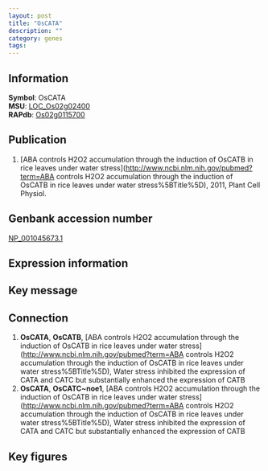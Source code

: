 ```yaml
---
layout: post
title: "OsCATA"
description: ""
category: genes
tags: 
---
```


## Information
__Symbol__: OsCATA  
__MSU__: [LOC_Os02g02400](http://rice.plantbiology.msu.edu/cgi-bin/ORF_infopage.cgi?orf=LOC_Os02g02400)  
__RAPdb__: [Os02g0115700](http://rapdb.dna.affrc.go.jp/viewer/gbrowse_details/irgsp1?name=Os02g0115700)  

## Publication
1. [ABA controls H2O2 accumulation through the induction of OsCATB in rice leaves under water stress](http://www.ncbi.nlm.nih.gov/pubmed?term=ABA controls H2O2 accumulation through the induction of OsCATB in rice leaves under water stress%5BTitle%5D), 2011, Plant Cell Physiol.

## Genbank accession number
[NP_001045673.1](http://www.ncbi.nlm.nih.gov/nuccore/NP_001045673.1)  

## Expression information

## Key message

## Connection
1. __OsCATA__, __OsCATB__, [ABA controls H2O2 accumulation through the induction of OsCATB in rice leaves under water stress](http://www.ncbi.nlm.nih.gov/pubmed?term=ABA controls H2O2 accumulation through the induction of OsCATB in rice leaves under water stress%5BTitle%5D),  Water stress inhibited the expression of CATA and CATC but substantially enhanced the expression of CATB
2. __OsCATA__, __OsCATC~noe1__, [ABA controls H2O2 accumulation through the induction of OsCATB in rice leaves under water stress](http://www.ncbi.nlm.nih.gov/pubmed?term=ABA controls H2O2 accumulation through the induction of OsCATB in rice leaves under water stress%5BTitle%5D),  Water stress inhibited the expression of CATA and CATC but substantially enhanced the expression of CATB

## Key figures


